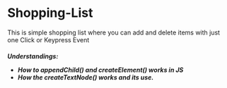 # Shopping-List
This is simple shopping list where you can add and delete items with just one Click or Keypress Event 


<h5> Understandings:
  <ul>
    <li>How to appendChild() and createElement() works in JS
    <li>How the createTextNode() works and its use.
  </ul>
